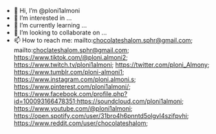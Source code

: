 - 👋 Hi, I’m @ploni1almoni
- 👀 I’m interested in ...
- 🌱 I’m currently learning ...
- 💞️ I’m looking to collaborate on ...
- 📫 How to reach me: mailto:chocolateshalom.sphr@gmail.com; mailto:choclateshalom.sphr@gmail.com; https://www.tiktok.com/@ploni.almoni2; https://www.twitch.tv/ploni1almoni; https://twitter.com/ploni_Almony; https://www.tumblr.com/ploni-almoni1; https://www.instagram.com/ploni.almoni.s; https://www.pinterest.com/ploni1almoni/; https://www.facebook.com/profile.php?id=100093166478351;https://soundcloud.com/ploni1almoni; https://www.youtube.com/@ploni1almoni; https://open.spotify.com/user/31bro4h6pnntd5olgvl4szifpvhi; https://www.reddit.com/user/chocolateshalom; 

<!---
ploni1almoni/ploni1almoni is a ✨ special ✨ repository because its `README.md` (this file) appears on your GitHub profile.
You can click the Preview link to take a look at your changes.
--->
